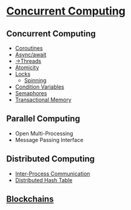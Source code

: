 # [Concurrent Computing](Concurrent%20Computing.md)
## Concurrent Computing
- [Coroutines](Concurrent/Coroutines.md)
- [Async/await](Concurrent/Async-await.md)
- [→Threads](https://github.com/Chaoses-Ib/Linux/blob/main/Kernel/Processes/Threads.md)
- [Atomicity](Concurrent/Atomicity.md)
- [Locks](Concurrent/Locks/README.md)
  - [Spinning](Concurrent/Locks/Spinning.md)
- [Condition Variables](Concurrent/Condition%20Variables.md)
- [Semaphores](Concurrent/Semaphores.md)
- [Transactional Memory](Concurrent/Transactional%20Memory.md)

## Parallel Computing
- Open Multi-Processing
- Message Passing Interface

## Distributed Computing
- [Inter-Process Communication](Distributed/IPC/README.md)
- [Distributed Hash Table](Distributed/Distributed%20Hash%20Table.md)

## [Blockchains](Blockchains/README.md)
